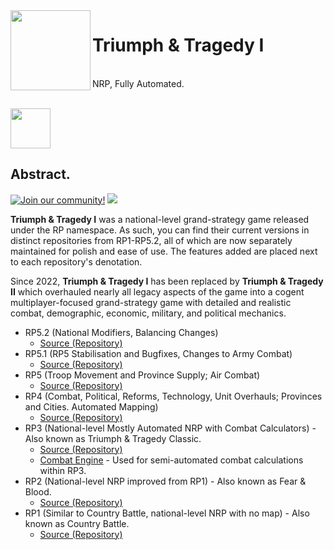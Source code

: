<img src = "https://i.postimg.cc/QMP9zLCq/Triumph-And-Tragedy.png" width = 128 height = 128 align = "left">
<div id = "toc">
  <ul>
    <summary>
      <h1>Triumph & Tragedy I</h1><br>NRP, Fully Automated.
    </summary>
  </ul>
</div>
<br>
<img src = "https://i.postimg.cc/hjTYphY2/ctd-light-logo.png" height = "64">

## Abstract.
[![Join our community!](https://img.shields.io/discord/548994743925997570?label=Discord&style=for-the-badge)](https://discord.gg/89kQY2KFQz) ![](https://img.shields.io/github/languages/code-size/Confoederatio/AnalyticalEngine?style=for-the-badge) <!--![](https://img.shields.io/github/downloads/Confoederatio/AnalyticalEngine/total?style=for-the-badge)-->

**Triumph & Tragedy I** was a national-level grand-strategy game released under the RP namespace. As such, you can find their current versions in distinct repositories from RP1-RP5.2, all of which are now separately maintained for polish and ease of use. The features added are placed next to each repository's denotation.

Since 2022, **Triumph & Tragedy I** has been replaced by **Triumph & Tragedy II** which overhauled nearly all legacy aspects of the game into a cogent multiplayer-focused grand-strategy game with detailed and realistic combat, demographic, economic, military, and political mechanics.

- RP5.2 (National Modifiers, Balancing Changes)
  - [Source (Repository)](https://github.com/Confoederatio/RP5.2)
- RP5.1 (RP5 Stabilisation and Bugfixes, Changes to Army Combat)
  - [Source (Repository)](https://github.com/Confoederatio/RP5.2)
- RP5 (Troop Movement and Province Supply; Air Combat)
  - [Source (Repository)](https://github.com/Confoederatio/RP5)
- RP4 (Combat, Political, Reforms, Technology, Unit Overhauls; Provinces and Cities. Automated Mapping)
  - [Source (Repository)](https://github.com/Confoederatio/RP4)
- RP3 (National-level Mostly Automated NRP with Combat Calculators) - Also known as Triumph & Tragedy Classic.
  - [Source (Repository)](https://github.com/Confoederatio/RP3)
  - [Combat Engine](https://github.com/Confoederatio/RP3/blob/main/combat_calculator.html) - Used for semi-automated combat calculations within RP3.
- RP2 (National-level NRP improved from RP1) - Also known as Fear & Blood.
  - [Source (Repository)](https://github.com/Confoederatio/RP2)
- RP1 (Similar to Country Battle, national-level NRP with no map) - Also known as Country Battle.
  - [Source (Repository)](https://github.com/Confoederatio/RP1)
